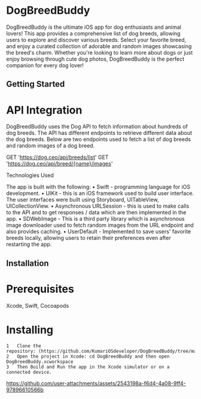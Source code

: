 # DogBreedBuddy

DogBreedBuddy is the ultimate iOS app for dog enthusiasts and animal lovers! This app provides a comprehensive list of dog breeds, allowing users to explore and discover various breeds. 
Select your favorite breed, and enjoy a curated collection of adorable and random images showcasing the breed's charm.
Whether you're looking to learn more about dogs or just enjoy browsing through cute dog photos, DogBreedBuddy is the perfect companion for every dog lover!

## Getting Started

# API Integration
DogBreedBuddy uses the Dog API to fetch information about hundreds of dog breeds. The API has different endpoints to retrieve different data about the dog breeds. Below are two endpoints used to fetch a list of dog breeds and random images of a dog breed.

GET 'https://dog.ceo/api/breeds/list' 
GET 'https://dog.ceo/api/breed/{name}/images'

Technologies Used

The app is built with the following:
	•	Swift - programming language for iOS development.
	•	UIKit - this is an iOS framework used to build user interface. The user interfaces were built using Storyboard, UITableView, UICollectionView.
	•	Asynchronous URLSession - this is used to make calls to the API and to get responses / data which are then implemented in the app.
	•	SDWebImage - This is a third party library which is asynchronous image downloader used to fetch random images from the URL endpoint and also provides caching.
	•	UserDefault -  Implemented to save users' favorite breeds locally, allowing users to retain their preferences even after restarting the app.


## Installation

# Prerequisites

Xcode, Swift, Cocoapods

# Installing

	1	Clone the repository: (https://github.com/KumariOSdeveloper/DogBreedBuddy/tree/main)
	2	Open the project in Xcode: cd DogBreedBuddy and then open DogBreedBuddy.xcworkspace
	3	Then Build and Run the app in the Xcode simulator or on a connected device.

https://github.com/user-attachments/assets/2543198a-f6d4-4a08-9ff4-97896610566b
